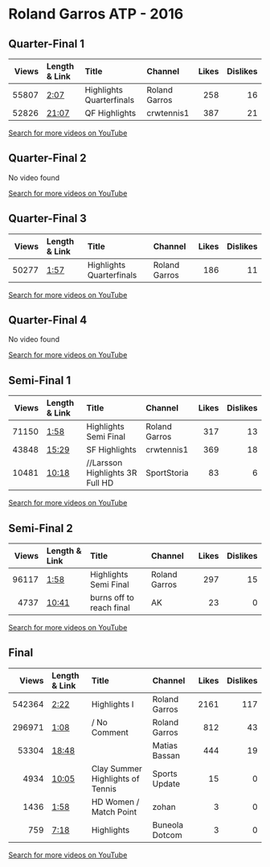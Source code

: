 
# Roland Garros ATP - 2016
    
## Quarter-Final 1
|   Views | Length & Link                                        | Title                      | Channel       |   Likes |   Dislikes |
|--------:|:-----------------------------------------------------|:---------------------------|:--------------|--------:|-----------:|
|   55807 | [2:07](https://www.youtube.com/watch?v=InhltnTBMT4)  | Highlights   Quarterfinals | Roland Garros |     258 |         16 |
|   52826 | [21:07](https://www.youtube.com/watch?v=5xb7Rol8UlY) | QF  Highlights             | crwtennis1    |     387 |         21 |

[Search for more videos on YouTube](https://www.youtube.com/results?search_query=%22roland+garros%22+%22Williams%22+%22Putintseva%22+%222016%22+%22highlights%22)     

## Quarter-Final 2
No video found

[Search for more videos on YouTube](https://www.youtube.com/results?search_query=%22roland+garros%22+%22Bertens%22+%22Bacsinszky%22+%222016%22+%22highlights%22)     

## Quarter-Final 3
|   Views | Length & Link                                       | Title                      | Channel       |   Likes |   Dislikes |
|--------:|:----------------------------------------------------|:---------------------------|:--------------|--------:|-----------:|
|   50277 | [1:57](https://www.youtube.com/watch?v=lgNpkBQcgvs) | Highlights   Quarterfinals | Roland Garros |     186 |         11 |

[Search for more videos on YouTube](https://www.youtube.com/results?search_query=%22roland+garros%22+%22Muguruza%22+%22Rogers%22+%222016%22+%22highlights%22)     

## Quarter-Final 4
No video found

[Search for more videos on YouTube](https://www.youtube.com/results?search_query=%22roland+garros%22+%22Stosur%22+%22Pironkova%22+%222016%22+%22highlights%22)     

## Semi-Final 1
|   Views | Length & Link                                        | Title                              | Channel       |   Likes |   Dislikes |
|--------:|:-----------------------------------------------------|:-----------------------------------|:--------------|--------:|-----------:|
|   71150 | [1:58](https://www.youtube.com/watch?v=clJ-w0o-AZ4)  | Highlights   Semi Final            | Roland Garros |     317 |         13 |
|   43848 | [15:29](https://www.youtube.com/watch?v=FliTluH81zQ) | SF  Highlights                     | crwtennis1    |     369 |         18 |
|   10481 | [10:18](https://www.youtube.com/watch?v=PKvoK_Xe75U) | //Larsson Highlights    3R Full HD | SportStoria   |      83 |          6 |

[Search for more videos on YouTube](https://www.youtube.com/results?search_query=%22roland+garros%22+%22Williams%22+%22Bertens%22+%222016%22+%22highlights%22)     

## Semi-Final 2
|   Views | Length & Link                                        | Title                     | Channel       |   Likes |   Dislikes |
|--------:|:-----------------------------------------------------|:--------------------------|:--------------|--------:|-----------:|
|   96117 | [1:58](https://www.youtube.com/watch?v=cMRlMaBa8Vo)  | Highlights   Semi Final   | Roland Garros |     297 |         15 |
|    4737 | [10:41](https://www.youtube.com/watch?v=KBiOvhhfHXU) | burns off  to reach final | AK            |      23 |          0 |

[Search for more videos on YouTube](https://www.youtube.com/results?search_query=%22roland+garros%22+%22Muguruza%22+%22Stosur%22+%222016%22+%22highlights%22)     

## Final
|   Views | Length & Link                                        | Title                               | Channel        |   Likes |   Dislikes |
|--------:|:-----------------------------------------------------|:------------------------------------|:---------------|--------:|-----------:|
|  542364 | [2:22](https://www.youtube.com/watch?v=aqBAR58XcZk)  | Highlights     I                    | Roland Garros  |    2161 |        117 |
|  296971 | [1:08](https://www.youtube.com/watch?v=DTvUwY9T9DY)  | /    No Comment                     | Roland Garros  |     812 |         43 |
|   53304 | [18:48](https://www.youtube.com/watch?v=1gW8obIF7_o) |                                     | Matias Bassan  |     444 |         19 |
|    4934 | [10:05](https://www.youtube.com/watch?v=DMgz9Alysf4) | Clay Summer   Highlights of  Tennis | Sports Update  |      15 |          0 |
|    1436 | [1:58](https://www.youtube.com/watch?v=TKvQOE8eItc)  | HD     Women     /    Match Point   | zohan          |       3 |          0 |
|     759 | [7:18](https://www.youtube.com/watch?v=YCMnsMTYt6Q)  | Highlights                          | Buneola Dotcom |       3 |          0 |

[Search for more videos on YouTube](https://www.youtube.com/results?search_query=%22roland+garros%22+%22Muguruza%22+%22Williams%22+%222016%22+%22highlights%22)     
